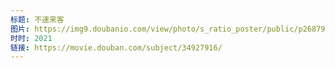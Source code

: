 ```yaml
---
标题: 不速来客
图片: https://img9.doubanio.com/view/photo/s_ratio_poster/public/p2687924214.jpg
时时: 2021
链接: https://movie.douban.com/subject/34927916/
---
```

